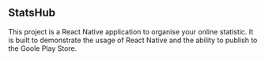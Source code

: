 StatsHub
---

This project is a React Native application to organise your online statistic. It is built to demonstrate the usage of React Native and the ability to publish to the Goole Play Store.
